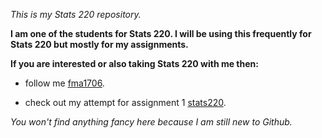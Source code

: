*This is my Stats 220 repository.*

**I am one of the students for Stats 220. I will be using this frequently for Stats 220 but mostly for my assignments.**

**If you are interested or also taking Stats 220 with me then:**

* follow me [fma1706](github.com).

* check out my attempt for assignment 1 [stats220]().

*You won't find anything fancy here because I am still new to Github.*
